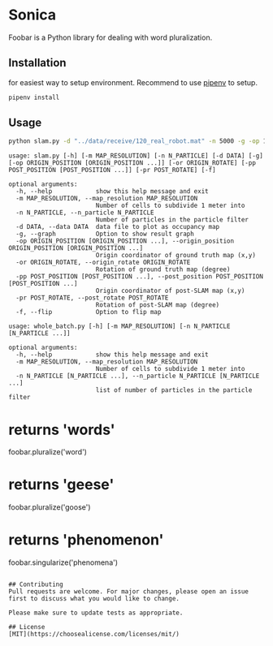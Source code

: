 # Sonica

Foobar is a Python library for dealing with word pluralization.

## Installation

for easiest way to setup environment. Recommend to use [pipenv](https://pipenv-fork.readthedocs.io/en/latest/) to setup.

```zsh
pipenv install
```

## Usage

```zsh
python slam.py -d "../data/receive/120_real_robot.mat" -n 5000 -g -op 19 26 -or 0 -pp 19 26 -pr 0 -f
```

```
usage: slam.py [-h] [-m MAP_RESOLUTION] [-n N_PARTICLE] [-d DATA] [-g] [-op ORIGIN_POSITION [ORIGIN_POSITION ...]] [-or ORIGIN_ROTATE] [-pp POST_POSITION [POST_POSITION ...]] [-pr POST_ROTATE] [-f]

optional arguments:
  -h, --help            show this help message and exit
  -m MAP_RESOLUTION, --map_resolution MAP_RESOLUTION
                        Number of cells to subdivide 1 meter into
  -n N_PARTICLE, --n_particle N_PARTICLE
                        Number of particles in the particle filter
  -d DATA, --data DATA  data file to plot as occupancy map
  -g, --graph           Option to show result graph
  -op ORIGIN_POSITION [ORIGIN_POSITION ...], --origin_position ORIGIN_POSITION [ORIGIN_POSITION ...]
                        Origin coordinator of ground truth map (x,y)
  -or ORIGIN_ROTATE, --origin_rotate ORIGIN_ROTATE
                        Rotation of ground truth map (degree)
  -pp POST_POSITION [POST_POSITION ...], --post_position POST_POSITION [POST_POSITION ...]
                        Origin coordinator of post-SLAM map (x,y)
  -pr POST_ROTATE, --post_rotate POST_ROTATE
                        Rotation of post-SLAM map (degree)
  -f, --flip            Option to flip map
  ```

```
usage: whole_batch.py [-h] [-m MAP_RESOLUTION] [-n N_PARTICLE [N_PARTICLE ...]]

optional arguments:
  -h, --help            show this help message and exit
  -m MAP_RESOLUTION, --map_resolution MAP_RESOLUTION
                        Number of cells to subdivide 1 meter into
  -n N_PARTICLE [N_PARTICLE ...], --n_particle N_PARTICLE [N_PARTICLE ...]
                        list of number of particles in the particle filter
```


# returns 'words'
foobar.pluralize('word')

# returns 'geese'
foobar.pluralize('goose')

# returns 'phenomenon'
foobar.singularize('phenomena')
```

## Contributing
Pull requests are welcome. For major changes, please open an issue first to discuss what you would like to change.

Please make sure to update tests as appropriate.

## License
[MIT](https://choosealicense.com/licenses/mit/)